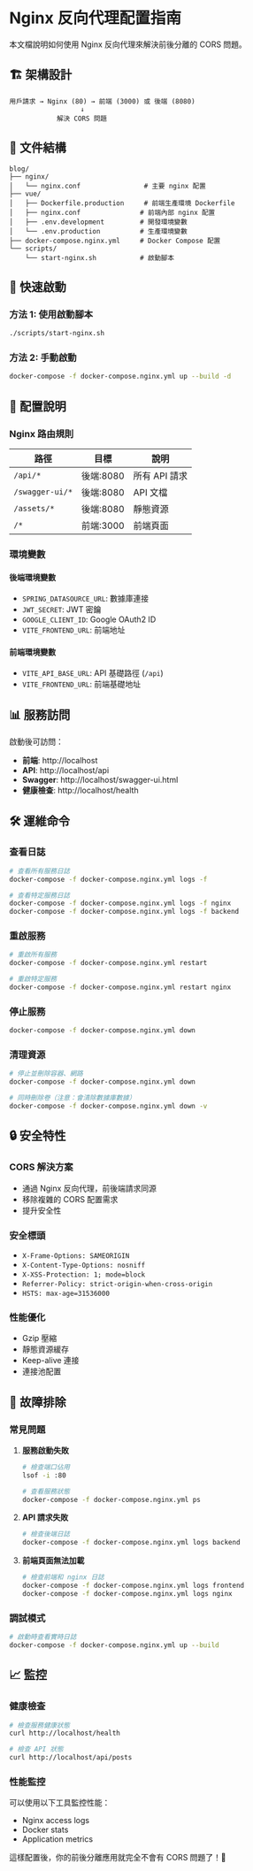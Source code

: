 # Nginx 反向代理配置指南

本文檔說明如何使用 Nginx 反向代理來解決前後分離的 CORS 問題。

## 🏗️ 架構設計

```
用戶請求 → Nginx (80) → 前端 (3000) 或 後端 (8080)
                  ↓
            解決 CORS 問題
```

## 📁 文件結構

```
blog/
├── nginx/
│   └── nginx.conf                # 主要 nginx 配置
├── vue/
│   ├── Dockerfile.production     # 前端生產環境 Dockerfile
│   ├── nginx.conf               # 前端內部 nginx 配置
│   ├── .env.development         # 開發環境變數
│   └── .env.production          # 生產環境變數
├── docker-compose.nginx.yml     # Docker Compose 配置
└── scripts/
    └── start-nginx.sh           # 啟動腳本
```

## 🚀 快速啟動

### 方法 1: 使用啟動腳本
```bash
./scripts/start-nginx.sh
```

### 方法 2: 手動啟動
```bash
docker-compose -f docker-compose.nginx.yml up --build -d
```

## 🔧 配置說明

### Nginx 路由規則

| 路徑 | 目標 | 說明 |
|------|------|------|
| `/api/*` | 後端:8080 | 所有 API 請求 |
| `/swagger-ui/*` | 後端:8080 | API 文檔 |
| `/assets/*` | 後端:8080 | 靜態資源 |
| `/*` | 前端:3000 | 前端頁面 |

### 環境變數

#### 後端環境變數
- `SPRING_DATASOURCE_URL`: 數據庫連接
- `JWT_SECRET`: JWT 密鑰
- `GOOGLE_CLIENT_ID`: Google OAuth2 ID
- `VITE_FRONTEND_URL`: 前端地址

#### 前端環境變數
- `VITE_API_BASE_URL`: API 基礎路徑 (`/api`)
- `VITE_FRONTEND_URL`: 前端基礎地址

## 📊 服務訪問

啟動後可訪問：

- **前端**: http://localhost
- **API**: http://localhost/api
- **Swagger**: http://localhost/swagger-ui.html
- **健康檢查**: http://localhost/health

## 🛠️ 運維命令

### 查看日誌
```bash
# 查看所有服務日誌
docker-compose -f docker-compose.nginx.yml logs -f

# 查看特定服務日誌
docker-compose -f docker-compose.nginx.yml logs -f nginx
docker-compose -f docker-compose.nginx.yml logs -f backend
```

### 重啟服務
```bash
# 重啟所有服務
docker-compose -f docker-compose.nginx.yml restart

# 重啟特定服務
docker-compose -f docker-compose.nginx.yml restart nginx
```

### 停止服務
```bash
docker-compose -f docker-compose.nginx.yml down
```

### 清理資源
```bash
# 停止並刪除容器、網路
docker-compose -f docker-compose.nginx.yml down

# 同時刪除卷（注意：會清除數據庫數據）
docker-compose -f docker-compose.nginx.yml down -v
```

## 🔒 安全特性

### CORS 解決方案
- 通過 Nginx 反向代理，前後端請求同源
- 移除複雜的 CORS 配置需求
- 提升安全性

### 安全標頭
- `X-Frame-Options: SAMEORIGIN`
- `X-Content-Type-Options: nosniff`
- `X-XSS-Protection: 1; mode=block`
- `Referrer-Policy: strict-origin-when-cross-origin`
- `HSTS: max-age=31536000`

### 性能優化
- Gzip 壓縮
- 靜態資源緩存
- Keep-alive 連接
- 連接池配置

## 🐛 故障排除

### 常見問題

1. **服務啟動失敗**
   ```bash
   # 檢查端口佔用
   lsof -i :80
   
   # 查看服務狀態
   docker-compose -f docker-compose.nginx.yml ps
   ```

2. **API 請求失敗**
   ```bash
   # 檢查後端日誌
   docker-compose -f docker-compose.nginx.yml logs backend
   ```

3. **前端頁面無法加載**
   ```bash
   # 檢查前端和 nginx 日誌
   docker-compose -f docker-compose.nginx.yml logs frontend
   docker-compose -f docker-compose.nginx.yml logs nginx
   ```

### 調試模式
```bash
# 啟動時查看實時日誌
docker-compose -f docker-compose.nginx.yml up --build
```

## 📈 監控

### 健康檢查
```bash
# 檢查服務健康狀態
curl http://localhost/health

# 檢查 API 狀態
curl http://localhost/api/posts
```

### 性能監控
可以使用以下工具監控性能：
- Nginx access logs
- Docker stats
- Application metrics

這樣配置後，你的前後分離應用就完全不會有 CORS 問題了！🎉